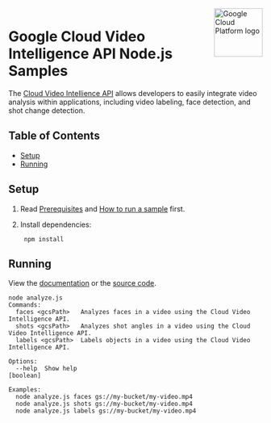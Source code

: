 <img src="https://avatars2.githubusercontent.com/u/2810941?v=3&s=96" alt="Google Cloud Platform logo" title="Google Cloud Platform" align="right" height="96" width="96"/>

# Google Cloud Video Intelligence API Node.js Samples

The [Cloud Video Intellience API][video_docs] allows developers to easily
integrate video analysis within applications, including video labeling, face
detection, and shot change detection.

[video_docs]: https://cloud.google.com/video-intelligence/docs/

## Table of Contents

* [Setup](#setup)
* [Running](#running)

## Setup

1. Read [Prerequisites][prereq] and [How to run a sample][run] first.
1. Install dependencies:

        npm install

[prereq]: ../README.md#prerequisities
[run]: ../README.md#how-to-run-a-sample

## Running

View the [documentation][analyze_docs] or the [source code][analyze_code].

```
node analyze.js
Commands:
  faces <gcsPath>   Analyzes faces in a video using the Cloud Video Intelligence API.
  shots <gcsPath>   Analyzes shot angles in a video using the Cloud Video Intelligence API.
  labels <gcsPath>  Labels objects in a video using the Cloud Video Intelligence API.

Options:
  --help  Show help                                                                                            [boolean]

Examples:
  node analyze.js faces gs://my-bucket/my-video.mp4
  node analyze.js shots gs://my-bucket/my-video.mp4
  node analyze.js labels gs://my-bucket/my-video.mp4

```

[analyze_docs]: https://cloud.google.com/video-intelligence/docs
[analyze_code]: analyze.js
